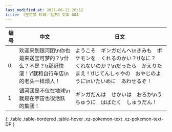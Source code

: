 ```yaml
---
last_modified_at: 2021-06-22 20:12
title: 《宝可梦 珍珠／钻石》文本 084
---
```

| 编号 | 中文 | 日文 |
| ---- | ---- | ---- |
| 0 | 欢迎来到银河团\n你也是来送宝可梦的？\r什么？不是？\r那赶快滚！\f就和自行车店\n的老头一样烦人！ | ようこそ　ギンガだんへ\nきみも　ポケモンを　くれるのかい？\fなに？　くれないのか？\nだったら　かえりたまえ！\fじてんしゃやの　おやじのように\nいたいめに　あわせるぞ！ |
| 1 | 银河团是不仅在地球\n就是在宇宙也很活跃的集团！ | ギンガだんは　せかいは　おろか\nうちゅうに　はばたく　しゅうだん！ |
{: .table .table-bordered .table-hover .xz-pokemon-text .xz-pokemon-text-DP }